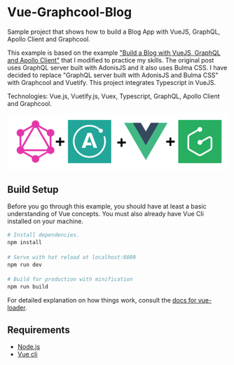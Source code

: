 # Vue-Graphcool-Blog

Sample project that shows how to build a Blog App with VueJS, GraphQL, Apollo Client and Graphcool.

This example is based on the example ["Build a Blog with VueJS, GraphQL and Apollo Client"](https://scotch.io/tutorials/build-a-blog-with-vue-graphql-and-apollo-client) that I modified to practice my skills. The original post uses GraphQL server built with AdonisJS and it also uses Bulma CSS. I have decided to replace "GraphQL server built with AdonisJS and Bulma CSS" with Graphcool and Vuetify. This project integrates Typescript in VueJS.

Technologies: Vue.js, Vuetify.js, Vuex, Typescript, GraphQL, Apollo Client and Graphcool.

![Technologies](readme_resources/graphql_apollo_vue_graphcool.png "Technologies")

## Build Setup

Before you go through this example, you should have at least a basic understanding of Vue concepts. You must also already have Vue Cli installed on your machine.

``` bash
# Install dependencies.
npm install

# Serve with hot reload at localhost:8080
npm run dev

# Build for production with minification
npm run build
```

For detailed explanation on how things work, consult the [docs for vue-loader](http://vuejs.github.io/vue-loader).

## Requirements

* [Node.js](http://nodejs.org/)
* [Vue cli](https://github.com/vuejs/vue-cli)